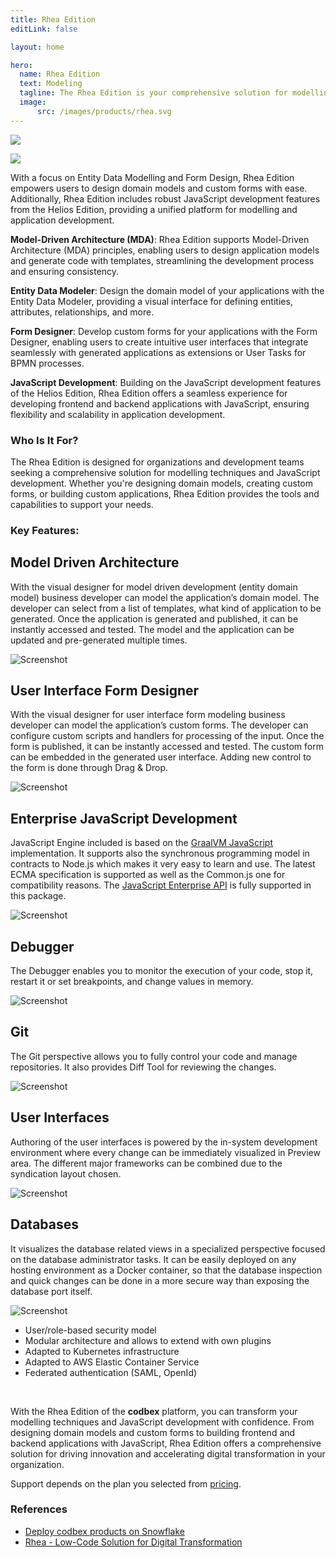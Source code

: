 ```yaml
---
title: Rhea Edition
editLink: false

layout: home

hero:
  name: Rhea Edition
  text: Modeling
  tagline: The Rhea Edition is your comprehensive solution for modelling techniques, featuring Model-Driven Architecture (MDA) and Development (MDD) supporting components
  image:
      src: /images/products/rhea.svg
---
```


<div class="product-tag">

<a href="https://github.com/codbex/codbex-rhea" target="_blank"><img src="https://img.shields.io/badge/github-%23121011.svg?style=for-the-badge&logo=github&logoColor=white"/></a>

<a href="https://github.com/codbex/codbex-rhea/blob/main/LICENSE" target="_blank"><img src="https://img.shields.io/badge/License-EPL%202.0-brightgreen.svg?style=for-the-badge&logoColor=white"/></a>

</div>

With a focus on Entity Data Modelling and Form Design, Rhea Edition empowers users to design domain models and custom forms with ease. Additionally, Rhea Edition includes robust JavaScript development features from the Helios Edition, providing a unified platform for modelling and application development.

**Model-Driven Architecture (MDA)**:
   Rhea Edition supports Model-Driven Architecture (MDA) principles, enabling users to design application models and generate code with templates, streamlining the development process and ensuring consistency.

**Entity Data Modeler**:
   Design the domain model of your applications with the Entity Data Modeler, providing a visual interface for defining entities, attributes, relationships, and more.

**Form Designer**:
   Develop custom forms for your applications with the Form Designer, enabling users to create intuitive user interfaces that integrate seamlessly with generated applications as extensions or User Tasks for BPMN processes.

**JavaScript Development**:
   Building on the JavaScript development features of the Helios Edition, Rhea Edition offers a seamless experience for developing frontend and backend applications with JavaScript, ensuring flexibility and scalability in application development.

### Who Is It For?

The Rhea Edition is designed for organizations and development teams seeking a comprehensive solution for modelling techniques and JavaScript development. Whether you're designing domain models, creating custom forms, or building custom applications, Rhea Edition provides the tools and capabilities to support your needs.

### Key Features:

<div class="content">
<section>
    <div class="container flex">
        <div class="text">
            <h2>Model Driven Architecture</h2>
            <p>With the visual designer for model driven development (entity domain model)
					business developer can model the application’s domain model.
					The developer can select from a list of templates, what kind of application to be generated.
					Once the application is generated and published, it can be instantly accessed and tested.
					The model and the application can be updated and pre-generated multiple times.</p>
        </div>
        <div class="image">
            <img src="/images/ide-mda.png" alt="Screenshot" class="screenshot editable" />
        </div>
    </div>
</section>
<section>
    <div class="container flex">
        <div class="text">
            <h2>User Interface Form Designer</h2>
            <p>With the visual designer for user interface form modeling
					business developer can model the application’s custom forms.
					The developer can configure custom scripts and handlers for processing of the input.
					Once the form is published, it can be instantly accessed and tested.
					The custom form can be embedded in the generated user interface.
					Adding new control to the form is done through Drag & Drop.</p>
        </div>
        <div class="image">
            <img src="/images/ide-form.png" alt="Screenshot" class="screenshot editable" />
        </div>
    </div>
</section>

<section>
    <div class="container flex">
        <div class="text">
            <h2>Enterprise JavaScript Development</h2>
            <p>JavaScript Engine included is based on the <a href="https://www.graalvm.org/latest/reference-manual/js/" target="_blank">GraalVM JavaScript</a> 
            implementation. It supports also the synchronous programming model in contracts to 
            Node.js which makes it very easy to learn and use. The latest ECMA specification 
            is supported as well as the Common.js one for compatibility reasons. 
            The <a href="/documentation/platform/sdk/" target="_blank">JavaScript Enterprise API</a> is fully supported in this package.</p>
        </div>
        <div class="image">
            <img src="/images/features/js-editor.png" alt="Screenshot" class="screenshot editable" />
        </div>
    </div>
</section>

<section>
    <div class="container flex">
        <div class="text">
            <h2>Debugger</h2>
            <p>The Debugger enables you to monitor the execution of your code, stop it, 
            restart it or set breakpoints, and change values in memory.</p>
        </div>
        <div class="image">
            <img src="/images/features/debugger-perspective.png" alt="Screenshot" class="screenshot editable" />
        </div>
    </div>
</section>

<section>
    <div class="container flex">
        <div class="text">
            <h2>Git</h2>
            <p>The Git perspective allows you to fully control your code and manage repositories.
            It also provides Diff Tool for reviewing the changes.</p>
        </div>
        <div class="image">
            <img src="/images/features/git-perspective.png" alt="Screenshot" class="screenshot editable" />
        </div>
    </div>
</section>

<section>
    <div class="container flex">
        <div class="text">
            <h2>User Interfaces</h2>
            <p>Authoring of the user interfaces is powered by the in-system development environment 
            where every change can be immediately visualized in Preview area. 
            The different major frameworks can be combined due to the syndication layout chosen.</p>
        </div>
        <div class="image">
            <img src="/images/features/ui-widgets.png" alt="Screenshot" class="screenshot editable" />
        </div>
    </div>
</section>

<section>
    <div class="container flex">
        <div class="text">
            <h2>Databases</h2>
            <p>It visualizes the database related views in a specialized perspective focused on the database 
            administrator tasks. It can be easily deployed on any hosting environment as a Docker container, 
            so that the database inspection and quick changes can be done in a more secure way than exposing 
            the database port itself.</p>
        </div>
        <div class="image">
            <img src="/images/features/database-perspective.png" alt="Screenshot" class="screenshot editable" />
        </div>
    </div>
</section>
</div>

* User/role-based security model
* Modular architecture and allows to extend with own plugins
* Adapted to Kubernetes infrastructure
* Adapted to AWS Elastic Container Service
* Federated authentication (SAML, OpenId)

<br>

With the Rhea Edition of the <b>codbex</b> platform, you can transform your modelling techniques and JavaScript development with confidence. From designing domain models and custom forms to building frontend and backend applications with JavaScript, Rhea Edition offers a comprehensive solution for driving innovation and accelerating digital transformation in your organization.

Support depends on the plan you selected from [pricing](/pricing/).

### References

* [Deploy codbex products on Snowflake](/technology/2024/09/11/deploy-codbex-products-on-snowflake)
* [Rhea - Low-Code Solution for Digital Transformation](/marketing/2024/12/19/rhea-low-code-solution-for-digital-transformation)